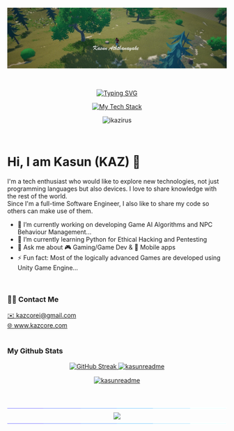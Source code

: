 <p align="center"> 
    <img  src="./cover.jpg"/>
</p>
</br>
<p align="center">
  <a href="https://git.io/typing-svg">
    <img src="https://readme-typing-svg.demolab.com?weight=800&duration=3000&pause=1000&color=8072e6&center=true&vCenter=true&random=false&width=800&lines=Full+Stack+Developer;AR%2FVR+Enthusiast;Expert+in+Mobile+Applications+%26+Games;Cyber+Security+Researcher" alt="Typing SVG" />
  </a>
</p>

<p align="center"> 
  <a href="https://github.com/ikazirus">
    <img src="https://github-readme-tech-stack.vercel.app/api/cards?align=center&titleAlign=center&showBorder=false&lineHeight=2&lineCount=3&hideTitle=true&theme=github&gap=2&width=890&hideBg=true&bg=%23FFFFFF&badge=%23efefef&border=%23D8DEE4&titleColor=%233f7ec5&line1=Dart%2CDart%2C7b88ff%3BPython%2CPython%2C1ba100%3BCsharp%2CC+Sharp%2Ce33edf%3BCPlusPlus%2CC%2B%2B%2C6eb5ee%3BTypescript%2CTypescript%2C59d4ff%3BJavaScript%2CJavaScript%2Cddd000%3BRLua%2CLua%2C004dff%3BRuby%2CRuby%2Cff4d4d%3BJava%2CJava%2Cff4d4d%3B&line2=Flutter%2CFlutter%2C73b9fb%3BUnity%2CUnity%2C000000%3BUnreal+Engine%2CUE+5%2C000000%3BDjango%2CDjango%2C05ff02%3BFlask%2CFlask%2Cf4d380%3BNestJS%2CNestJS%2Cff0da8%3BTensorflow%2CTensorflow%2Cdb9b00%3BArduino%2CArduino%2C00e1a6%3B&line3=Firebase%2CFirebase%2Cffd308%3BSupabase%2CSupabase%2C1a7503%3BPostgreSQL%2CPostgreSQL%2C486fff%3BDocker%2CDocker%2C5089ff%3BiOS%2CiOS%2Cbbb8b8%3BAndroid%2CAndroid%2C58ffa1%3B" alt="My Tech Stack" />
  </a>
  
</p>

<p align="center"> 
  <img src="https://komarev.com/ghpvc/?username=ikazirus&label=Profile%20views&color=0e75b6&style=flat" alt="ikazirus" /> 
</p>

</br>

# Hi, I am Kasun (KAZ) 👋

<p>
I'm a tech enthusiast who would like to explore new technologies, not just programming languages but also devices.
I love to share knowledge with the rest of the world.
</br>
Since I'm a full-time Software Engineer, I also like to share my code so others can make use of them.  
</br>

- 🔭 I’m currently working on developing Game AI Algorithms and NPC Behaviour Management...
- 🌱 I’m currently learning Python for Ethical Hacking and Pentesting
- 💬 Ask me about 🎮 Gaming/Game Dev & 📱 Mobile apps
- ⚡ Fun fact: Most of the logically advanced Games are developed using Unity Game Engine...
</p>

</br>

### 🤙🏻 Contact Me
<a href="mailto:kazcorei@gmail.com">✉️ kazcorei@gmail.com</a>
</br> 
<a href="https://www.kazcore.com">🌐 www.kazcore.com</a>
</br> 
</br>

### My Github Stats

<!-- ![Top Langs](https://github-readme-stats.vercel.app/api/top-langs/?username=ikazirus&layout=compact&langs_count=8) -->
<p align="center">
  <a href="https://github.com/ikazirus">
    <img height="200" src="https://streak-stats.demolab.com?user=ikazirus&hide_border=true&background=efefefff" alt="GitHub Streak" />
  </a>
 <a href="https://github.com/ikazirus">
    <img  height="200"  src="https://github-readme-stats.vercel.app/api/top-langs/?username=ikazirus&layout=compact&bg_color=efefef&langs_count=10" alt="kasunreadme" />
 </a>
</p>

<p  align="center">
 <a href="https://github.com/ikazirus">
  <img align="center" src="https://myreadme.vercel.app/api/embed/ikazirus?panels=userstatistics,commitgraph" alt="kasunreadme" />
 </a>
</p>
</br> 

<p align="center"> 
  <img align="center" src="./load.gif"/>
  <img align="center" src="https://github-profile-trophy.vercel.app/?username=ikazirus&margin-w=15&margin-h=15&rank=SECRET,SSS,SS,S,AAA,AA,A,B,C" />
  <img align="center" src="./load.gif"/>
</p>

